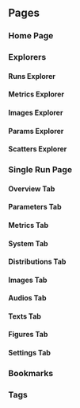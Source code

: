 ## Pages

### Home Page

### Explorers

#### Runs Explorer

#### Metrics Explorer

#### Images Explorer

#### Params Explorer

#### Scatters Explorer

### Single Run Page

#### Overview Tab

#### Parameters Tab

#### Metrics Tab

#### System Tab

#### Distributions Tab

#### Images Tab

#### Audios Tab

#### Texts Tab

#### Figures Tab

#### Settings Tab

### Bookmarks

### Tags
